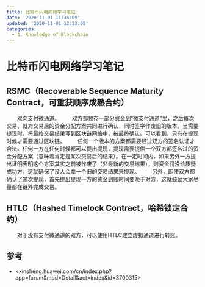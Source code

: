 ```yaml
---
title: 比特币闪电网络学习笔记
date: '2020-11-01 11:36:09'
updated: '2020-11-01 12:23:05'
categories:
  - 1. Knowledge of Blockchain
---
```

# 比特币闪电网络学习笔记

## RSMC（Recoverable Sequence Maturity Contract，可重获顺序成熟合约）

　　双向支付微通道。
　　双方都预存一部分资金到“微支付通道”里，之后每次交易，就对交易后的资金分配方案共同进行确认，同时签字作废旧的版本。当需要提现时，将最终交易结果写到区块链网络中，被最终确认。可以看到，只有在提现时候才需要通过区块链。
　　任何一个版本的方案都需要经过双方的签名认证才合法。任何一方在任何时候都可以提出提现，提现需要提供一个双方都签名过的资金分配方案（意味着肯定是某次交易后的结果）。在一定时间内，如果另外一方提出证明表明这个方案其实之前被作废了（非最新的交易结果），则资金罚没给质疑成功方。这就确保了没人会拿一个旧的交易结果来提现。
　　另外，即使双方都确认了某次提现，首先提出提现一方的资金到账时间要晚于对方，这就鼓励大家尽量都在链外完成交易。
　　
## HTLC（Hashed Timelock Contract，哈希锁定合约）

　　对于没有支付微通道的双方，可以使用HTLC建立虚拟通道进行转账。


## 参考

- <xinsheng.huawei.com/cn/index.php?app=forum&mod=Detail&act=index&id=3700315>

